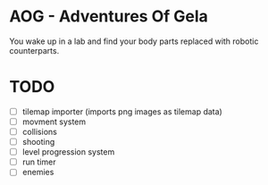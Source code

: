 # AOG - Adventures Of Gela

You wake up in a lab and find your body parts replaced with robotic counterparts.

# TODO

- [ ] tilemap importer (imports png images as tilemap data)
- [ ] movment system
- [ ] collisions
- [ ] shooting
- [ ] level progression system
- [ ] run timer
- [ ] enemies
